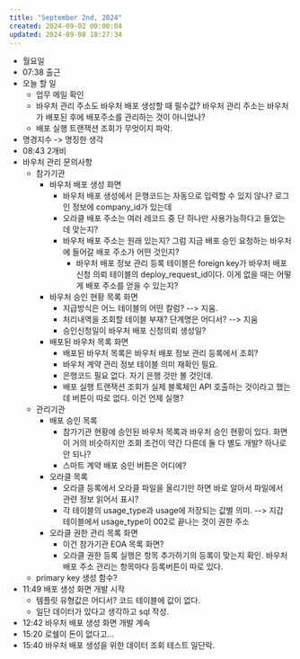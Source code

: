 ```yaml
---
title: "September 2nd, 2024"
created: 2024-09-02 00:00:04
updated: 2024-09-08 18:27:34
---
```

  * 월요일
  * 07:38 출근
  * 오늘 할 일
    * 업무 메일 확인
    * 바우처 관리 주소도 바우처 배포 생성할 때 필수값? 바우처 관리 주소는 바우처가 배포된 후에 배포주소를 관리하는 것이 아니었나?
    * 배포 실행 트랜잭션 조회가 무엇이지 파악.
  * 명경지수 -> 명징한 생각
  * 08:43 2개비
  * 바우처 관리 문의사항
    * 참가기관
      * 바우처 배포 생성 화면
        * 바우처 배포 생성에서 은행코드는 자동으로 입력할 수 있지 않나? 로그인 정보에 company_id가 있는데
        * 오라클 배포 주소는 여러 레코드 중 단 하나만 사용가능하다고 들었는데 맞는지?
        * 바우처 배포 주소는 원래 있는지? 그럼 지금 배포 승인 요청하는 바우처에 들어갈 배포 주소가 어떤 것인지?
          * 바우처 배포 정보 관리 등록 테이블은 foreign key가 바우처 배포 신청 의뢰 테이블의 deploy_request_id이다. 이게 없을 때는 어떻게 배포 주소를 얻을 수 있는지?
      * 바우처 승인 현황 목록 화면
        * 지급방식은 어느 테이블의 어떤 칼럼? --> 지움.
        * 처리내역을 조회할 테이블 부재? 단계명은 어디서? --> 지움
        * 승인신청일이 바우처 배포 신청의뢰 생성일?
      * 배포된 바우처 목록 화면
        * 배포된 바우처 목록은 바우처 배포 정보 관리 등록에서 조회?
        * 바우처 계약 관리 정보 테이블 의미 재확인 필요.
        * 은행코드 필요 없다. 자기 은행 것만 볼 것인데.
        * 배포 실행 트랜잭션 조회가 실제 블록체인 API 호출하는 것이라고 했는데 버튼이 따로 없다. 이건 언제 실행?
    * 관리기관
      * 배포 승인 목록
        * 참가기관 현황에 승인된 바우처 목록과 바우처 승인 현황이 있다. 화면이 거의 비슷하지만 조회 조건이 약간 다른데 둘 다 별도 개발? 하나로 안 되나?
        * 스마트 계약 배포 승인 버튼은 어디에?
      * 오라클 목록
        * 오라클 등록에서 오라클 파일을 올리기만 하면 바로 알아서 파일에서 관련 정보 읽어서 표시?
        * 각 테이블의 usage_type과 usage에 저장되는 값별 의미. --> 지갑 테이블에서 usage_type이 002로 끝나는 것이 권한 주소 
      * 오라클 권한 관리 목록 화면
        * 이건 참가기관 EOA 목록 화면?
        * 오라클 권한 등록 실행은 항목 추가하기의 등록이 맞는지 확인. 바우처 배포 주소 관리는 항목마다 등록버튼이 따로 있다.
    * primary key 생성 함수?
  * 11:49 배포 생성 화면 개발 시작
    * 템플릿 유형값은 어디서? 코드 테이블에 값이 없다.
    * 일단 데이터가 있다고 생각하고 sql 작성.
  * 12:42 바우처 배포 생성 화면 개발 계속
  * 15:20 로쉘이 돈이 없다고...
  * 15:40 바우처 배포 생성을 위한 데이터 조회 테스트 일단락.